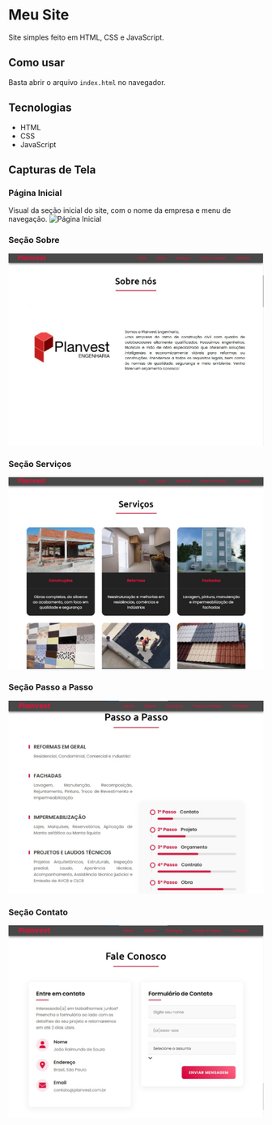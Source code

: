 # Meu Site

Site simples feito em HTML, CSS e JavaScript.

## Como usar

Basta abrir o arquivo `index.html` no navegador.

## Tecnologias

- HTML
- CSS
- JavaScript

## Capturas de Tela

### Página Inicial
Visual da seção inicial do site, com o nome da empresa e menu de navegação.
![Página Inicial](https://raw.githubusercontent.com/Gabriel-https/Planvest/main/image/home.jpg)


### Seção Sobre
![Página Sobre](image/sobre.jpg)

### Seção Serviços
![Página Serviços](image/servicos.jpg)

### Seção Passo a Passo
![Página Passo a Passo](image/passo.jpg)

### Seção Contato
![Página Contato](image/contato.jpg)
